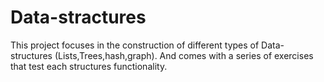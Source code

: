 # Data-stractures


This project focuses in the construction of different types of Data-structures (Lists,Trees,hash,graph). 
And comes with a series of exercises that test each structures functionality.
